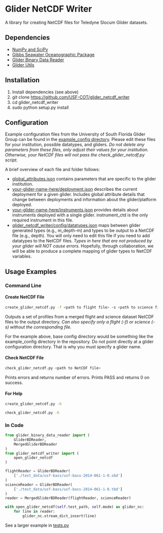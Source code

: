 # Glider NetCDF Writer

A library for creating NetCDF files for Teledyne Slocum Glider datasets.

## Dependencies

* [NumPy and SciPy](http://www.scipy.org/install.html)
* [Gibbs Seawater Oceanographic Package](https://pypi.python.org/pypi/gsw/)
* [Glider Binary Data Reader](https://github.com/USF-COT/glider_binary_data_reader)
* [Glider Utils](https://github.com/USF-COT/glider_utils)

## Installation

1. Install dependencies (see above)
2. git clone https://github.com/USF-COT/glider_netcdf_writer
3. cd glider_netcdf_writer
4. sudo python setup.py install

## Configuration

Example configuration files from the University of South Florida Glider Group can be found in the [example_config directory](https://github.com/USF-COT/glider_netcdf_writer/tree/master/example_config).  Please edit these files for your institution, possible datatypes, and gliders.  *Do not delete any parameters from these files, only adjust their values for your institution.  Otherwise, your NetCDF files will not pass the check_glider_netcdf.py script.*

A brief overview of each file and folder follows:

* [global_attributes.json](https://github.com/USF-COT/glider_netcdf_writer/blob/master/example_config/global_attributes.json) contains parameters that are specific to the glider institution.
* [your-glider-name-here/deployment.json](https://github.com/USF-COT/glider_netcdf_writer/blob/master/example_config/usf-bass/deployment.json) describes the current deployment for a given glider.  Includes global attribute details that change between deployments and information about the glider/platform deployed.
* [your-glider-name-here/instruments.json](https://github.com/USF-COT/glider_netcdf_writer/blob/master/example_config/usf-bass/instruments.json) provides details about instruments deployed with a single glider.  instrument_ctd is the only required instrument in this file.
* [glider_netcdf_writer/config/datatypes.json](https://github.com/USF-COT/glider_netcdf_writer/blob/master/glider_netcdf_writer/config/datatypes.json) maps between glider generated types (e.g., m_depth-m) and types to be output to a NetCDF file (e.g., depth).  You will only need to edit this file if you need to add datatypes to the NetCDF files.  *Types in here that are not produced by your glider will NOT cause errors.*  Hopefully, through collaboration, we will be able to produce a complete mapping of glider types to NetCDF variables.

## Usage Examples

### Command Line

#### Create NetCDF File
```bash
create_glider_netcdf.py -f <path to flight file> -s <path to science file> <glider name> <base config directory> <NetCDF output directory>
```
Outputs a set of profiles from a merged flight and science dataset NetCDF files to the output directory.  *Can also specify only a flight (-f) or science (-s) without the corresponding file.*

For the example above, base config directory would be something like the example_config directory in the repository.  Do not point directly at a glider configuration directory.  That is why you must specify a glider name.

#### Check NetCDF File
```bash
check_glider_netcdf.py <path to NetCDF file>
```
Prints errors and returns number of errors.  Prints PASS and returns 0 on success.


#### For Help
```bash
create_glider_netcdf.py -h
```

```bash
check_glider_netcdf.py -h
```

### In Code
```python
from glider_binary_data_reader import (
    GliderBDReader,
    MergedGliderBDReader
)
from glider_netcdf_writer import (
    open_glider_netcdf
)

flightReader = GliderBDReader(
    ['./test_data/usf-bass/usf-bass-2014-061-1-0.sbd']
)
scienceReader = GliderBDReader(
    ['./test_data/usf-bass/usf-bass-2014-061-1-0.tbd']
)
reader = MergedGliderBDReader(flightReader, scienceReader)

with open_glider_netcdf(self.test_path, self.mode) as glider_nc:
    for line in reader:
        glider_nc.stream_dict_insert(line)
```

See a larger example in [tests.py](https://github.com/USF-COT/glider_netcdf_writer/blob/master/tests.py)
